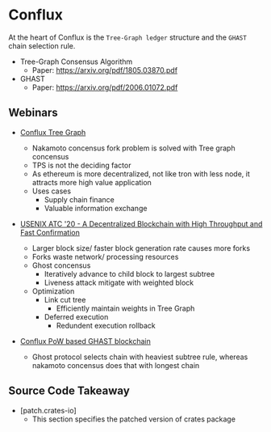 # Conflux
At the heart of Conflux is the `Tree-Graph ledger` structure and the `GHAST` chain selection rule.

- Tree-Graph Consensus Algorithm
    - Paper: https://arxiv.org/pdf/1805.03870.pdf
- GHAST
    - Paper: https://arxiv.org/pdf/2006.01072.pdf

## Webinars
- [Conflux Tree Graph](https://youtu.be/zX-bVTEKOiQ)
    - Nakamoto concensus fork problem is solved with Tree graph concensus
    - TPS is not the deciding factor
    - As ethereum is more decentralized, not like tron with less node, it attracts more high value application
    - Uses cases
        - Supply chain finance
        - Valuable information exchange

- [USENIX ATC '20 - A Decentralized Blockchain with High Throughput and Fast Confirmation](https://youtu.be/mZvSIVNHTRk)
    - Larger block size/ faster block generation rate causes more forks
    - Forks waste network/ processing resources
    - Ghost concensus
        - Iteratively advance to child block to largest subtree
        - Liveness attack mitigate with weighted block
    - Optimization
        - Link cut tree
            - Efficiently maintain weights in Tree Graph
        - Deferred execution
            - Redundent execution rollback

- [Conflux PoW based GHAST blockchain](https://youtu.be/8rxMrvhzk8Y)
    - Ghost protocol selects chain with heaviest subtree rule, whereas nakamoto concensus does that with longest chain

## Source Code Takeaway
- [patch.crates-io]
    - This section specifies the patched version of crates package